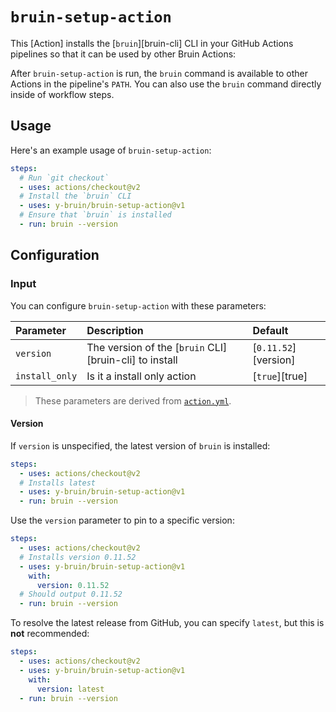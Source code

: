 # `bruin-setup-action`
This [Action] installs the [`bruin`][bruin-cli] CLI in your GitHub Actions pipelines so that it can be
used by other Bruin Actions:


After `bruin-setup-action` is run, the `bruin` command is available to other Actions in the pipeline's
`PATH`. You can also use the `bruin` command directly inside of workflow steps.

## Usage

Here's an example usage of `bruin-setup-action`:

```yaml
steps:
  # Run `git checkout`
  - uses: actions/checkout@v2
  # Install the `bruin` CLI
  - uses: y-bruin/bruin-setup-action@v1
  # Ensure that `bruin` is installed
  - run: bruin --version
```

## Configuration

### Input

You can configure `bruin-setup-action` with these parameters:

| Parameter      | Description                                        | Default            |
|:---------------|:---------------------------------------------------|:-------------------|
| `version`      | The version of the [`bruin` CLI][bruin-cli] to install | [`0.11.52`][version] |
| `install_only`      | Is it a install only action | [`true`][true] |

> These parameters are derived from [`action.yml`](./action.yml). <br>
#### Version

If `version` is unspecified, the latest version of `bruin` is installed:

```yaml
steps:
  - uses: actions/checkout@v2
  # Installs latest
  - uses: y-bruin/bruin-setup-action@v1
  - run: bruin --version
```

Use the `version` parameter to pin to a specific version:

```yaml
steps:
  - uses: actions/checkout@v2
  # Installs version 0.11.52
  - uses: y-bruin/bruin-setup-action@v1
    with:
      version: 0.11.52
  # Should output 0.11.52
  - run: bruin --version
```

To resolve the latest release from GitHub, you can specify `latest`, but this is **not**
recommended:

```yaml
steps:
  - uses: actions/checkout@v2
  - uses: y-bruin/bruin-setup-action@v1
    with:
      version: latest
  - run: bruin --version
```
